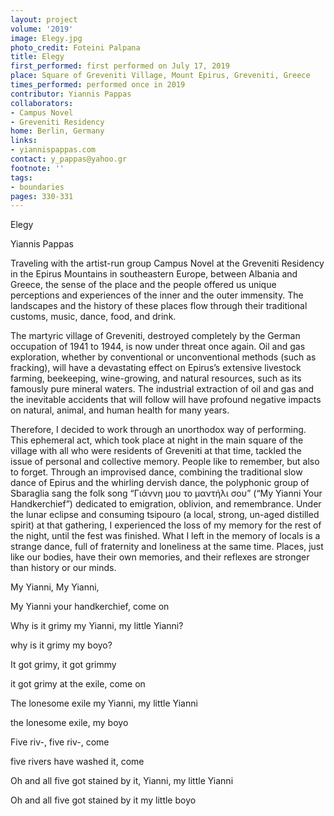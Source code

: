 ```yaml
---
layout: project
volume: '2019'
image: Elegy.jpg
photo_credit: Foteini Palpana
title: Elegy
first_performed: first performed on July 17, 2019
place: Square of Greveniti Village, Mount Epirus, Greveniti, Greece
times_performed: performed once in 2019
contributor: Yiannis Pappas
collaborators:
- Campus Novel
- Greveniti Residency
home: Berlin, Germany
links:
- yiannispappas.com
contact: y_pappas@yahoo.gr
footnote: ''
tags:
- boundaries
pages: 330-331
---
```



Elegy

Yiannis Pappas

Traveling with the artist-run group Campus Novel at the Greveniti Residency in the Epirus Mountains in southeastern Europe, between Albania and Greece, the sense of the place and the people offered us unique perceptions and experiences of the inner and the outer immensity. The landscapes and the history of these places flow through their traditional customs, music, dance, food, and drink.

The martyric village of Greveniti, destroyed completely by the German occupation of 1941 to 1944, is now under threat once again. Oil and gas exploration, whether by conventional or unconventional methods (such as fracking), will have a devastating effect on Epirus’s extensive livestock farming, beekeeping, wine-growing, and natural resources, such as its famously pure mineral waters. The industrial extraction of oil and gas and the inevitable accidents that will follow will have profound negative impacts on natural, animal, and human health for many years.

Therefore, I decided to work through an unorthodox way of performing. This ephemeral act, which took place at night in the main square of the village with all who were residents of Greveniti at that time, tackled the issue of personal and collective memory. People like to remember, but also to forget. Through an improvised dance, combining the traditional slow dance of Epirus and the whirling dervish dance, the polyphonic group of Sbaraglia sang the folk song “Γιάννη μου το μαντήλι σου” (“My Yianni Your Handkerchief”) dedicated to emigration, oblivion, and remembrance. Under the lunar eclipse and consuming tsipouro (a local, strong, un-aged distilled spirit) at that gathering, I experienced the loss of my memory for the rest of the night, until the fest was finished. What I left in the memory of locals is a strange dance, full of fraternity and loneliness at the same time. Places, just like our bodies, have their own memories, and their reflexes are stronger than history or our minds.

My Yianni, My Yianni,

My Yianni your handkerchief, come on

Why is it grimy my Yianni, my little Yianni?

why is it grimy my boyo?

It got grimy, it got grimmy

it got grimy at the exile, come on

The lonesome exile my Yianni, my little Yianni

the lonesome exile, my boyo

Five riv-, five riv-, come

five rivers have washed it, come

Oh and all five got stained by it, Yianni, my little Yianni

Oh and all five got stained by it my little boyo

